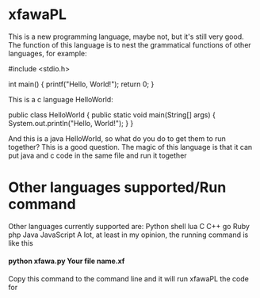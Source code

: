 # xfawaPL
This is a new programming language, maybe not, but it's still very good. The function of this language is to nest the grammatical functions of other languages, for example:

#include <stdio.h>

int main() {
    printf("Hello, World!");
    return 0;
}

This is a c language HelloWorld:

public class HelloWorld {
    public static void main(String[] args) {
        System.out.println("Hello, World!");
    }
}

And this is a java HelloWorld, so what do you do to get them to run together?
This is a good question. The magic of this language is that it can put java and c code in the same file and run it together
# Other languages supported/Run command
Other languages currently supported are: Python shell lua C C++ go Ruby php Java JavaScript
A lot, at least in my opinion, the running command is like this

#### python xfawa.py Your file name.xf

Copy this command to the command line and it will run xfawaPL the code for
